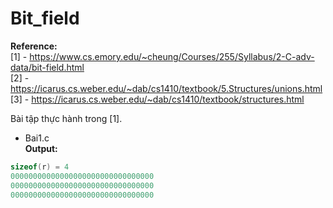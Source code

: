 # Bit_field

**Reference:** </br>
[1] - https://www.cs.emory.edu/~cheung/Courses/255/Syllabus/2-C-adv-data/bit-field.html </br>
[2] - https://icarus.cs.weber.edu/~dab/cs1410/textbook/5.Structures/unions.html </br>
[3] - https://icarus.cs.weber.edu/~dab/cs1410/textbook/structures.html </br>


Bài tập thực hành trong [1].
- Bai1.c </br>
**Output:**
~~~cpp
sizeof(r) = 4
00000000000000000000000000000000
00000000000000000000000000000000
00000000000000000000000000000000
~~~
